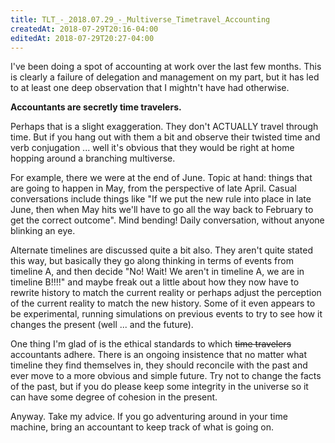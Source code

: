 ```yaml
---
title: TLT_-_2018.07.29_-_Multiverse_Timetravel_Accounting
createdAt: 2018-07-29T20:16-04:00
editedAt: 2018-07-29T20:27-04:00
---
```


I've been doing a spot of accounting at work over the last few months. This is clearly a failure of delegation and management on my part, but it has led to at least one deep observation that I mightn't have had otherwise.

<b>Accountants are secretly time travelers.</b>

Perhaps that is a slight exaggeration. They don't ACTUALLY travel through time. But if you hang out with them a bit and observe their twisted time and verb conjugation ... well it's obvious that they would be right at home hopping around a branching multiverse.

For example, there we were at the end of June. Topic at hand: things that are going to happen in May, from the perspective of late April. Casual conversations include things like "If we put the new rule into place in late June, then when May hits we'll have to go all the way back to February to get the correct outcome". Mind bending! Daily conversation, without anyone blinking an eye.

Alternate timelines are discussed quite a bit also. They aren't quite stated this way, but basically they go along thinking in terms of events from timeline A, and then decide "No! Wait! We aren't in timeline A, we are in timeline B!!!!" and maybe freak out a little about how they now have to rewrite history to match the current reality or perhaps adjust the perception of the current reality to match the new history. Some of it even appears to be experimental, running simulations on previous events to try to see how it changes the present (well ... and the future).

One thing I'm glad of is the ethical standards to which <s>time travelers</s> accountants adhere. There is an ongoing insistence that no matter what timeline they find themselves in, they should reconcile with the past and ever move to a more obvious and simple future. Try not to change the facts of the past, but if you do please keep some integrity in the universe so it can have some degree of cohesion in the present.

Anyway. Take my advice. If you go adventuring around in your time machine, bring an accountant to keep track of what is going on.

